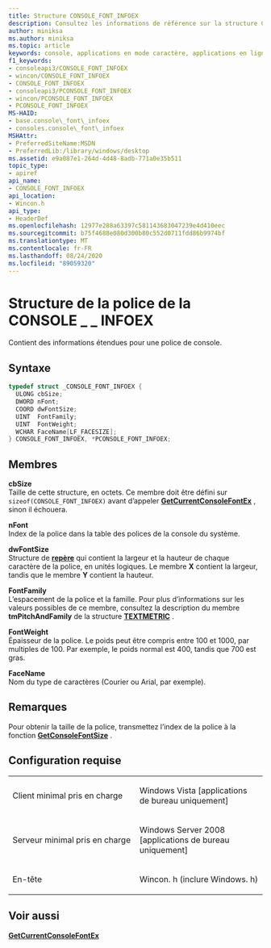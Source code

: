 ```yaml
---
title: Structure CONSOLE_FONT_INFOEX
description: Consultez les informations de référence sur la structure CONSOLE_FONT_INFOEX, qui contient des informations étendues pour une police de console.
author: miniksa
ms.author: miniksa
ms.topic: article
keywords: console, applications en mode caractère, applications en ligne de commande, applications Terminal Server, API de console
f1_keywords:
- consoleapi3/CONSOLE_FONT_INFOEX
- wincon/CONSOLE_FONT_INFOEX
- CONSOLE_FONT_INFOEX
- consoleapi3/PCONSOLE_FONT_INFOEX
- wincon/PCONSOLE_FONT_INFOEX
- PCONSOLE_FONT_INFOEX
MS-HAID:
- base.console\_font\_infoex
- consoles.console\_font\_infoex
MSHAttr:
- PreferredSiteName:MSDN
- PreferredLib:/library/windows/desktop
ms.assetid: e9a087e1-264d-4d48-8adb-771a0e35b511
topic_type:
- apiref
api_name:
- CONSOLE_FONT_INFOEX
api_location:
- Wincon.h
api_type:
- HeaderDef
ms.openlocfilehash: 12977e288a63397c581143683047239e4d410eec
ms.sourcegitcommit: b75f4688e080d300b80c552d0711fdd86b9974bf
ms.translationtype: MT
ms.contentlocale: fr-FR
ms.lasthandoff: 08/24/2020
ms.locfileid: "89059320"
---
```

# <a name="console_font_infoex-structure"></a>Structure de la police de la CONSOLE \_ \_ INFOEX


Contient des informations étendues pour une police de console.

<a name="syntax"></a>Syntaxe
------

```C
typedef struct _CONSOLE_FONT_INFOEX {
  ULONG cbSize;
  DWORD nFont;
  COORD dwFontSize;
  UINT  FontFamily;
  UINT  FontWeight;
  WCHAR FaceName[LF_FACESIZE];
} CONSOLE_FONT_INFOEX, *PCONSOLE_FONT_INFOEX;
```

<a name="members"></a>Membres
-------

**cbSize**  
Taille de cette structure, en octets. Ce membre doit être défini sur `sizeof(CONSOLE_FONT_INFOEX)` avant d’appeler [**GetCurrentConsoleFontEx**](getcurrentconsolefontex.md) , sinon il échouera.

**nFont**  
Index de la police dans la table des polices de la console du système.

**dwFontSize**  
Structure de [**repère**](coord-str.md) qui contient la largeur et la hauteur de chaque caractère de la police, en unités logiques. Le membre **X** contient la largeur, tandis que le membre **Y** contient la hauteur.

**FontFamily**  
L’espacement de la police et la famille. Pour plus d’informations sur les valeurs possibles de ce membre, consultez la description du membre **tmPitchAndFamily** de la structure [**TEXTMETRIC**](https://msdn.microsoft.com/library/windows/desktop/dd145132) .

**FontWeight**  
Épaisseur de la police. Le poids peut être compris entre 100 et 1000, par multiples de 100. Par exemple, le poids normal est 400, tandis que 700 est gras.

**FaceName**  
Nom du type de caractères (Courier ou Arial, par exemple).

<a name="remarks"></a>Remarques
-------

Pour obtenir la taille de la police, transmettez l’index de la police à la fonction [**GetConsoleFontSize**](getconsolefontsize.md) .

<a name="requirements"></a>Configuration requise
------------

<table>
<colgroup>
<col width="50%" />
<col width="50%" />
</colgroup>
<tbody>
<tr class="odd">
<td><p>Client minimal pris en charge</p></td>
<td><p>Windows Vista [applications de bureau uniquement]</p></td>
</tr>
<tr class="even">
<td><p>Serveur minimal pris en charge</p></td>
<td><p>Windows Server 2008 [applications de bureau uniquement]</p></td>
</tr>
<tr class="odd">
<td><p>En-tête</p></td>
<td>Wincon. h (inclure Windows. h)</td>
</tr>
</tbody>
</table>

## <a name="span-idsee_alsospansee-also"></a><span id="see_also"></span>Voir aussi


[**GetCurrentConsoleFontEx**](getcurrentconsolefontex.md)

 

 





